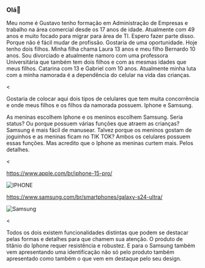### Olá👋

Meu nome é Gustavo tenho formação em Administração de Empresas e trabalho na área comercial desde os 17 anos de idade. Atualmente com 49 anos e muito focado para migrar para área de TI. Espero fazer parte disso. Porque não é fácil mudar de profissão. Gostaria de uma oportunidade. Hoje tenho dois filhos. Minha filha chama Laura 13 anos e meu filho Bernardo 10 anos. Sou divorciado e atualmente namoro com uma professora Universitária que também tem dois filhos e com as mesmas idades que meus filhos. Catarina com 13 e Gabriel com 10 anos. Atualmente minha luta com a minha namorada é a dependência do celular na vida das crianças. 

<div><

Gostaria de colocar aqui dois tipos de celulares que tem muita concorrência e onde meus filhos e os filhos da namorada possuem. Iphone e Samsung.

As meninas escolhem Iphone e os meninos escolhem Samsung. 
Seria status? Ou porque possuem várias funções que atraem as crianças? Samsung é mais fácil de manusear. Talvez porque os meninos gostam de joguinhos e as meninas ficam no TIK TOK? Ambos os celulares possuem essas funções. Mas acredito que o Iphone as meninas curtem mais. Pelos detalhes.

<div><

https://www.apple.com/br/iphone-15-pro/

![IPHONE](https://github.com/gustavoone/gustavoone/assets/107050441/871611d5-8cbe-4a54-93dd-60300d9cb2f9)


       
<div>

https://www.samsung.com/br/smartphones/galaxy-s24-ultra/

![Samsung](https://github.com/gustavoone/gustavoone/assets/107050441/92ae066b-d2e1-4705-8dd3-5b06937e0068)


<div><

Todos os dois existem funcionalidades distintas que podem se destacar pelas formas e detalhes para que chamem sua atenção. O produto de titânio do Iphone requer resistência e robustez. 
E para o Samsung também vem apresentando uma identificação não só pelo produto também apresentado como também o que vem em destaque pelo seu design. 



